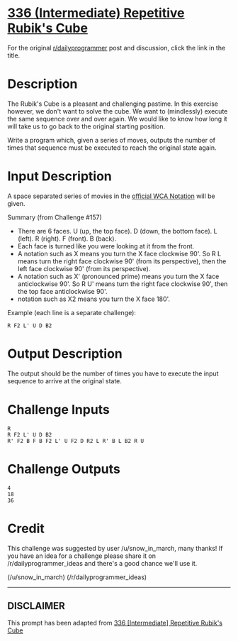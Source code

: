 # [336 (Intermediate) Repetitive Rubik's Cube](https://www.reddit.com/r/dailyprogrammer/comments/776lcz/20171018_challenge_336_intermediate_repetitive/)

For the original [r/dailyprogrammer](https://www.reddit.com/r/dailyprogrammer/) post and discussion, click the link in the title.

# Description
The Rubik's Cube is a pleasant and challenging pastime. In this exercise however, we don't want to solve the cube. We want to (mindlessly) execute the same sequence over and over again. We would like to know how long it will take us to go back to the original starting position.

Write a program which, given a series of moves, outputs the number of times that sequence must be executed to reach the original state again.

# Input Description
A space separated series of movies in the [official WCA Notation](https://www.worldcubeassociation.org/regulations/#article-12-notation) will be given.

Summary (from Challenge #157)
* There are 6 faces. U (up, the top face). D (down, the bottom face). L (left). R (right). F (front). B (back).
* Each face is turned like you were looking at it from the front.
* A notation such as X means you turn the X face clockwise 90'. So R L means turn the right face clockwise 90' (from its perspective), then the left face clockwise 90' (from its perspective).
* A notation such as X' (pronounced prime) means you turn the X face anticlockwise 90'. So R U' means turn the right face clockwise 90', then the top face anticlockwise 90'.
* notation such as X2 means you turn the X face 180'.

Example (each line is a separate challenge):


```
R F2 L' U D B2
```
# Output Description
The output should be the number of times you have to execute the input sequence to arrive at the original state.

# Challenge Inputs

```
R
R F2 L' U D B2
R' F2 B F B F2 L' U F2 D R2 L R' B L B2 R U
```
# Challenge Outputs

```
4
18
36
```
# Credit
This challenge was suggested by user /u/snow_in_march, many thanks! If you have an idea for a challenge please share it on /r/dailyprogrammer_ideas and there's a good chance we'll use it. 

(/u/snow_in_march)
(/r/dailyprogrammer_ideas)

----
## **DISCLAIMER**
This prompt has been adapted from [336 [Intermediate] Repetitive Rubik's Cube](https://www.reddit.com/r/dailyprogrammer/comments/776lcz/20171018_challenge_336_intermediate_repetitive/
)
